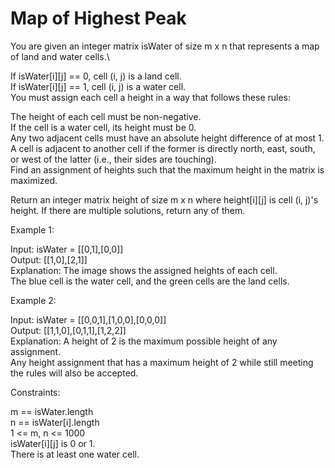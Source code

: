 # Map of Highest Peak

You are given an integer matrix isWater of size m x n that represents a map of land and water cells.\

If isWater[i][j] == 0, cell (i, j) is a land cell.\
If isWater[i][j] == 1, cell (i, j) is a water cell.\
You must assign each cell a height in a way that follows these rules:

The height of each cell must be non-negative.\
If the cell is a water cell, its height must be 0.\
Any two adjacent cells must have an absolute height difference of at most 1. A cell is adjacent to another cell if the former is directly north, east, south, or west of the latter (i.e., their sides are touching).\
Find an assignment of heights such that the maximum height in the matrix is maximized.

Return an integer matrix height of size m x n where height[i][j] is cell (i, j)'s height. If there are multiple solutions, return any of them.
 
Example 1:

Input: isWater = [[0,1],[0,0]]\
Output: [[1,0],[2,1]]\
Explanation: The image shows the assigned heights of each cell.\
The blue cell is the water cell, and the green cells are the land cells.

Example 2:

Input: isWater = [[0,0,1],[1,0,0],[0,0,0]]\
Output: [[1,1,0],[0,1,1],[1,2,2]]\
Explanation: A height of 2 is the maximum possible height of any assignment.\
Any height assignment that has a maximum height of 2 while still meeting the rules will also be accepted.

Constraints:

m == isWater.length\
n == isWater[i].length\
1 <= m, n <= 1000\
isWater[i][j] is 0 or 1.\
There is at least one water cell.
